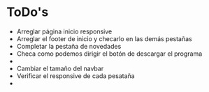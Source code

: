 # ToDo's

- Arreglar página inicio responsive
- Arreglar el footer de inicio y checarlo en las demás pestañas
- Completar la pestaña de novedades
- Checa como podemos dirigir el botón de descargar el programa
-
- Cambiar el tamaño del navbar
- Verificar el responsive de cada pesataña
-
